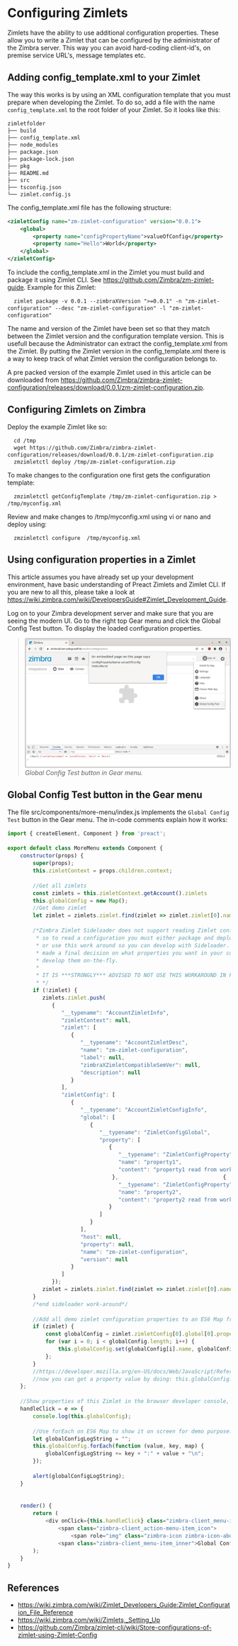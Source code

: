 # Configuring Zimlets

Zimlets have the ability to use additional configuration properties. These allow you to write a Zimlet that can be configured by the administrator of the Zimbra server. This way you can avoid hard-coding client-id's, on premise service URL's, message templates etc.

## Adding config_template.xml to your Zimlet

The way this works is by using an XML configuration template that you must prepare when developing the Zimlet. To do so, add a file with the name `config_template.xml` to the root folder of your Zimlet. So it looks like this:

```
zimletfolder
├── build
├── config_template.xml
├── node_modules
├── package.json
├── package-lock.json
├── pkg
├── README.md
├── src
├── tsconfig.json
└── zimlet.config.js

```

The config_template.xml file has the following structure:

```xml
<zimletConfig name="zm-zimlet-configuration" version="0.0.1">
    <global>
        <property name="configPropertyName">valueOfConfig</property>
        <property name="Hello">World</property>
    </global>
</zimletConfig>

```

To include the config_template.xml in the Zimlet you must build and package it using Zimlet CLI. See https://github.com/Zimbra/zm-zimlet-guide. Example for this Zimlet:

      zimlet package -v 0.0.1 --zimbraXVersion ">=0.0.1" -n "zm-zimlet-configuration" --desc "zm-zimlet-configuration" -l "zm-zimlet-configuration"

The name and version of the Zimlet have been set so that they match between the Zimlet version and the configuration template version. This is usefull because the Administrator can extract the config_template.xml from the Zimlet. By putting the Zimlet version in the config_template.xml there is a way to keep track of what Zimlet version the configuration belongs to.

A pre packed version of the example Zimlet used in this article can be downloaded from 
https://github.com/Zimbra/zimbra-zimlet-configuration/releases/download/0.0.1/zm-zimlet-configuration.zip.

## Configuring Zimlets on Zimbra

Deploy the example Zimlet like so:

      cd /tmp
      wget https://github.com/Zimbra/zimbra-zimlet-configuration/releases/download/0.0.1/zm-zimlet-configuration.zip
      zmzimletctl deploy /tmp/zm-zimlet-configuration.zip

To make changes to the configuration one first gets the configuration template:

      zmzimletctl getConfigTemplate /tmp/zm-zimlet-configuration.zip > /tmp/myconfig.xml

Review and make changes to /tmp/myconfig.xml using vi or nano and deploy using:

      zmzimletctl configure  /tmp/myconfig.xml

## Using configuration properties in a Zimlet

This article assumes you have already set up your development environment, have basic understanding of Preact Zimlets and Zimlet CLI. If you are new to all this, please take a look at https://wiki.zimbra.com/wiki/DevelopersGuide#Zimlet_Development_Guide.

Log on to your Zimbra development server and make sure that you are seeing the modern UI. Go to the right top Gear menu and click the Global Config Test button. To display the loaded configuration properties.

> ![](screenshots/4-display.png)
*Global Config Test button in Gear menu.*

## Global Config Test button in the Gear menu

The file src/components/more-menu/index.js implements the `Global Config Test` button in the Gear menu. The in-code comments explain how it works:

```javascript
import { createElement, Component } from 'preact';

export default class MoreMenu extends Component {
    constructor(props) {
        super(props);
        this.zimletContext = props.children.context;

        //Get all zimlets
        const zimlets = this.zimletContext.getAccount().zimlets
        this.globalConfig = new Map();
        //Get demo zimlet
        let zimlet = zimlets.zimlet.find(zimlet => zimlet.zimlet[0].name === "zm-zimlet-configuration");
        
        /*Zimbra Zimlet Sideloader does not support reading Zimlet configuration xml's, 
         * so to read a configuration you must either package and deploy the Zimlet using zmzimletctl 
         * or use this work around so you can develop with Sideloader. This will help if you have not 
         * made a final decision on what properties you want in your config_template.xml and what to 
         * develop them on-the-fly.
         * 
         * IT IS ***STRONGLY*** ADVISED TO NOT USE THIS WORKAROUND IN PRODUCTION:
         * */
        if (!zimlet) {
           zimlets.zimlet.push(
              {
                 "__typename": "AccountZimletInfo",
                 "zimletContext": null,
                 "zimlet": [
                    {
                       "__typename": "AccountZimletDesc",
                       "name": "zm-zimlet-configuration",
                       "label": null,
                       "zimbraXZimletCompatibleSemVer": null,
                       "description": null
                    }
                 ],
                 "zimletConfig": [
                    {
                       "__typename": "AccountZimletConfigInfo",
                       "global": [
                          {
                             "__typename": "ZimletConfigGlobal",
                             "property": [
                                {
                                   "__typename": "ZimletConfigProperty",
                                   "name": "property1",
                                   "content": "property1 read from work-around"
                                 },                                 {
                                   "__typename": "ZimletConfigProperty",
                                   "name": "property2",
                                   "content": "property2 read from work-around"
                                }
                             ]
                          }
                       ],
                       "host": null,
                       "property": null,
                       "name": "zm-zimlet-configuration",
                       "version": null
                    }
                 ]
              });
           zimlet = zimlets.zimlet.find(zimlet => zimlet.zimlet[0].name === "zm-zimlet-configuration");
        }
        /*end sideloader work-around*/

        //Add all demo zimlet configuration properties to an ES6 Map from the Zimbra server
        if (zimlet) {
            const globalConfig = zimlet.zimletConfig[0].global[0].property || [];
            for (var i = 0; i < globalConfig.length; i++) {
                this.globalConfig.set(globalConfig[i].name, globalConfig[i].content);
            };
        }
        //https://developer.mozilla.org/en-US/docs/Web/JavaScript/Reference/Global_Objects/Map
        //now you can get a property value by doing: this.globalConfig.get('name-of-property')
    };

    //Show properties of this Zimlet in the browser developer console, and alert to the user.
    handleClick = e => {
        console.log(this.globalConfig);

        //Use forEach on ES6 Map to show it on screen for demo purpose.
        let globalConfigLogString = "";
        this.globalConfig.forEach(function (value, key, map) {
            globalConfigLogString += key + ":" + value + "\n";
        });

        alert(globalConfigLogString);
    }


    render() {
        return (
            <div onClick={this.handleClick} class="zimbra-client_menu-item_navItem zimbra-client_action-menu-item_item">
                <span class="zimbra-client_action-menu-item_icon">
                    <span role="img" class="zimbra-icon zimbra-icon-about blocks_icon_md"></span></span>
                <span class="zimbra-client_menu-item_inner">Global Config Test</span></div>
        );
    }
}
```

## References

- https://wiki.zimbra.com/wiki/Zimlet_Developers_Guide:Zimlet_Configuration_File_Reference
- https://wiki.zimbra.com/wiki/Zimlets,_Setting_Up
- https://github.com/Zimbra/zimlet-cli/wiki/Store-configurations-of-zimlet-using-Zimlet-Config

